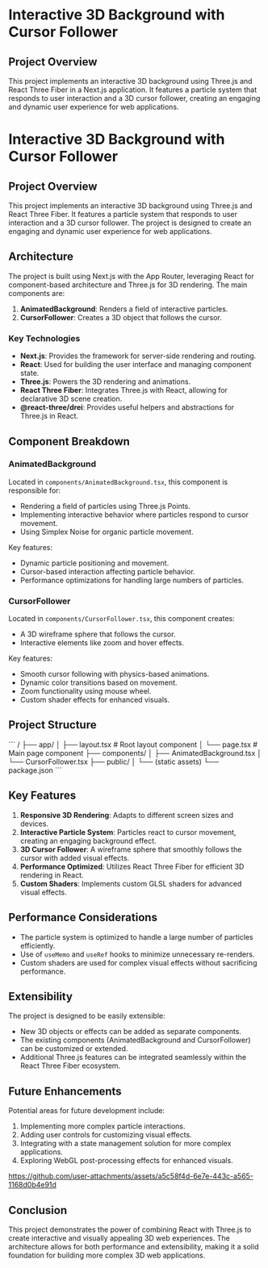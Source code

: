 # Interactive 3D Background with Cursor Follower

## Project Overview

This project implements an interactive 3D background using Three.js and React Three Fiber in a Next.js application. It features a particle system that responds to user interaction and a 3D cursor follower, creating an engaging and dynamic user experience for web applications.

# Interactive 3D Background with Cursor Follower

## Project Overview

This project implements an interactive 3D background using Three.js and React Three Fiber. It features a particle system that responds to user interaction and a 3D cursor follower. The project is designed to create an engaging and dynamic user experience for web applications.

## Architecture

The project is built using Next.js with the App Router, leveraging React for component-based architecture and Three.js for 3D rendering. The main components are:

1. **AnimatedBackground**: Renders a field of interactive particles.
2. **CursorFollower**: Creates a 3D object that follows the cursor.

### Key Technologies

- **Next.js**: Provides the framework for server-side rendering and routing.
- **React**: Used for building the user interface and managing component state.
- **Three.js**: Powers the 3D rendering and animations.
- **React Three Fiber**: Integrates Three.js with React, allowing for declarative 3D scene creation.
- **@react-three/drei**: Provides useful helpers and abstractions for Three.js in React.

## Component Breakdown

### AnimatedBackground

Located in `components/AnimatedBackground.tsx`, this component is responsible for:

- Rendering a field of particles using Three.js Points.
- Implementing interactive behavior where particles respond to cursor movement.
- Using Simplex Noise for organic particle movement.

Key features:
- Dynamic particle positioning and movement.
- Cursor-based interaction affecting particle behavior.
- Performance optimizations for handling large numbers of particles.

### CursorFollower

Located in `components/CursorFollower.tsx`, this component creates:

- A 3D wireframe sphere that follows the cursor.
- Interactive elements like zoom and hover effects.

Key features:
- Smooth cursor following with physics-based animations.
- Dynamic color transitions based on movement.
- Zoom functionality using mouse wheel.
- Custom shader effects for enhanced visuals.

## Project Structure

\`\`\`
/
├── app/
│   ├── layout.tsx       # Root layout component
│   └── page.tsx         # Main page component
├── components/
│   ├── AnimatedBackground.tsx
│   └── CursorFollower.tsx
├── public/
│   └── (static assets)
└── package.json
\`\`\`

## Key Features

1. **Responsive 3D Rendering**: Adapts to different screen sizes and devices.
2. **Interactive Particle System**: Particles react to cursor movement, creating an engaging background effect.
3. **3D Cursor Follower**: A wireframe sphere that smoothly follows the cursor with added visual effects.
4. **Performance Optimized**: Utilizes React Three Fiber for efficient 3D rendering in React.
5. **Custom Shaders**: Implements custom GLSL shaders for advanced visual effects.

## Performance Considerations

- The particle system is optimized to handle a large number of particles efficiently.
- Use of `useMemo` and `useRef` hooks to minimize unnecessary re-renders.
- Custom shaders are used for complex visual effects without sacrificing performance.

## Extensibility

The project is designed to be easily extensible:

- New 3D objects or effects can be added as separate components.
- The existing components (AnimatedBackground and CursorFollower) can be customized or extended.
- Additional Three.js features can be integrated seamlessly within the React Three Fiber ecosystem.

## Future Enhancements

Potential areas for future development include:

1. Implementing more complex particle interactions.
2. Adding user controls for customizing visual effects.
3. Integrating with a state management solution for more complex applications.
4. Exploring WebGL post-processing effects for enhanced visuals.


https://github.com/user-attachments/assets/a5c58f4d-6e7e-443c-a565-1168d0b4e91d


## Conclusion

This project demonstrates the power of combining React with Three.js to create interactive and visually appealing 3D web experiences. The architecture allows for both performance and extensibility, making it a solid foundation for building more complex 3D web applications.


